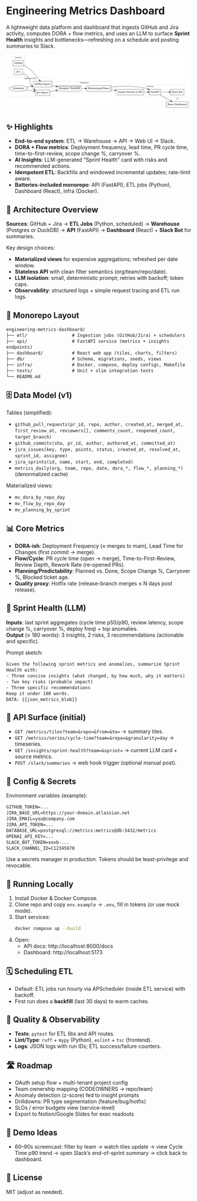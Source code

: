 # Engineering Metrics Dashboard

A lightweight data platform and dashboard that ingests GitHub and Jira activity, computes DORA + flow metrics, and uses an LLM to surface **Sprint Health** insights and bottlenecks—refreshing on a schedule and posting summaries to Slack.

<p align="center">
  <img src="docs/architecture.png" alt="Architecture Diagram" width="720"/>
</p>

## ✨ Highlights

- **End-to-end system**: ETL → Warehouse → API → Web UI → Slack.
- **DORA + Flow metrics**: Deployment frequency, lead time, PR cycle time, time-to-first-review, scope change %, carryover %.
- **AI Insights**: LLM-generated “Sprint Health” card with risks and recommended actions.
- **Idempotent ETL**: Backfills and windowed incremental updates; rate-limit aware.
- **Batteries-included monorepo**: API (FastAPI), ETL jobs (Python), Dashboard (React), infra (Docker).

## 🧭 Architecture Overview

**Sources**: GitHub + Jira → **ETL Jobs** (Python, scheduled) → **Warehouse** (Postgres or DuckDB) → **API** (FastAPI) → **Dashboard** (React) + **Slack Bot** for summaries.

Key design choices:

- **Materialized views** for expensive aggregations; refreshed per date window.
- **Stateless API** with clean filter semantics (org/team/repo/date).
- **LLM isolation**: small, deterministic prompt; retries with backoff; token caps.
- **Observability**: structured logs + simple request tracing and ETL run logs.

## 🧱 Monorepo Layout

```
engineering-metrics-dashboard/
├── etl/                 # Ingestion jobs (GitHub/Jira) + schedulers
├── api/                 # FastAPI service (metrics + insights endpoints)
├── dashboard/           # React web app (tiles, charts, filters)
├── db/                  # Schema, migrations, seeds, views
├── infra/               # Docker, compose, deploy configs, Makefile
├── tests/               # Unit + slim integration tests
└── README.md
```

## 🗄️ Data Model (v1)

Tables (simplified):

- `github_pull_requests(pr_id, repo, author, created_at, merged_at, first_review_at, reviewers[], comments_count, reopened_count, target_branch)`
- `github_commits(sha, pr_id, author, authored_at, committed_at)`
- `jira_issues(key, type, points, status, created_at, resolved_at, sprint_id, assignee)`
- `jira_sprints(id, name, start, end, completed)`
- `metrics_daily(org, team, repo, date, dora_*, flow_*, planning_*)` (denormalized cache)

Materialized views:

- `mv_dora_by_repo_day`
- `mv_flow_by_repo_day`
- `mv_planning_by_sprint`

## 📊 Core Metrics

- **DORA-ish**: Deployment Frequency (≈ merges to main), Lead Time for Changes (first commit → merge).
- **Flow/Cycle**: PR cycle time (open → merge), Time-to-First-Review, Review Depth, Rework Rate (re-opened PRs).
- **Planning/Predictability**: Planned vs. Done, Scope Change %, Carryover %, Blocked ticket age.
- **Quality proxy**: Hotfix rate (release-branch merges ≤ N days post release).

## 🤖 Sprint Health (LLM)

**Inputs**: last sprint aggregates (cycle time p50/p90, review latency, scope change %, carryover %, deploy freq) + top anomalies.  
**Output** (≤ 180 words): 3 insights, 2 risks, 3 recommendations (actionable and specific).

Prompt sketch:

```
Given the following sprint metrics and anomalies, summarize Sprint Health with:
- Three concise insights (what changed, by how much, why it matters)
- Two key risks (probable impact)
- Three specific recommendations
Keep it under 180 words.
DATA: {{json_metrics_blob}}
```

## 🧪 API Surface (initial)

- `GET /metrics/tiles?team=&repo=&from=&to=` → summary tiles.
- `GET /metrics/series/cycle-time?team=&repo=&granularity=day` → timeseries.
- `GET /insights/sprint-health?team=&sprint=` → current LLM card + source metrics.
- `POST /slack/summaries` → web hook trigger (optional manual post).

## 🔐 Config & Secrets

Environment variables (example):

```
GITHUB_TOKEN=...
JIRA_BASE_URL=https://your-domain.atlassian.net
JIRA_EMAIL=you@company.com
JIRA_API_TOKEN=...
DATABASE_URL=postgresql://metrics:metrics@db:5432/metrics
OPENAI_API_KEY=...
SLACK_BOT_TOKEN=xoxb-...
SLACK_CHANNEL_ID=C12345678
```

Use a secrets manager in production. Tokens should be least-privilege and revocable.

## 🚀 Running Locally

1. Install Docker & Docker Compose.
2. Clone repo and copy `env.example` → `.env`, fill in tokens (or use mock mode).
3. Start services:
   ```bash
   docker compose up --build
   ```
4. Open:
   - API docs: http://localhost:8000/docs
   - Dashboard: http://localhost:5173

## 🗓️ Scheduling ETL

- Default: ETL jobs run hourly via APScheduler (inside ETL service) with backoff.
- First run does a **backfill** (last 30 days) to warm caches.

## 🧹 Quality & Observability

- **Tests**: `pytest` for ETL libs and API routes.
- **Lint/Type**: `ruff` + `mypy` (Python), `eslint` + `tsc` (frontend).
- **Logs**: JSON logs with run IDs; ETL success/failure counters.

## 🛣️ Roadmap

- OAuth setup flow + multi-tenant project config
- Team ownership mapping (CODEOWNERS → repo/team)
- Anomaly detection (z-score) fed to insight prompts
- Drilldowns: PR type segmentation (feature/bug/hotfix)
- SLOs / error budgets view (service-level)
- Export to Notion/Google Slides for exec readouts

## 📸 Demo Ideas

- 60–90s screencast: filter by team → watch tiles update → view Cycle Time p90 trend → open Slack’s end-of-sprint summary → click back to dashboard.

## 📜 License

MIT (adjust as needed).
